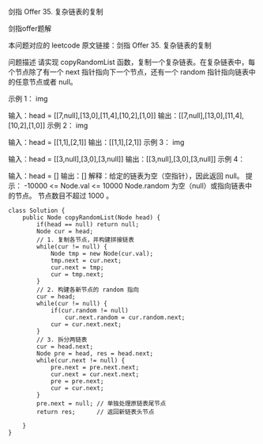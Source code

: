 剑指 Offer 35. 复杂链表的复制

剑指offer题解

本问题对应的 leetcode 原文链接：剑指 Offer 35. 复杂链表的复制

问题描述
请实现 copyRandomList 函数，复制一个复杂链表。在复杂链表中，每个节点除了有一个 next 指针指向下一个节点，还有一个 random 指针指向链表中的任意节点或者 null。

示例 1：
img

输入：head = [[7,null],[13,0],[11,4],[10,2],[1,0]]
输出：[[7,null],[13,0],[11,4],[10,2],[1,0]]
示例 2：
img

输入：head = [[1,1],[2,1]]
输出：[[1,1],[2,1]]
示例 3：
img

输入：head = [[3,null],[3,0],[3,null]]
输出：[[3,null],[3,0],[3,null]]
示例 4：

输入：head = []
输出：[]
解释：给定的链表为空（空指针），因此返回 null。
提示：
-10000 <= Node.val <= 10000
Node.random 为空（null）或指向链表中的节点。
节点数目不超过 1000 。

```
class Solution {
    public Node copyRandomList(Node head) {
        if(head == null) return null;
        Node cur = head;
        // 1. 复制各节点，并构建拼接链表
        while(cur != null) {
            Node tmp = new Node(cur.val);
            tmp.next = cur.next;
            cur.next = tmp;
            cur = tmp.next;
        }
        // 2. 构建各新节点的 random 指向
        cur = head;
        while(cur != null) {
            if(cur.random != null)
                cur.next.random = cur.random.next;
            cur = cur.next.next;
        }
        // 3. 拆分两链表
        cur = head.next;
        Node pre = head, res = head.next;
        while(cur.next != null) {
            pre.next = pre.next.next;
            cur.next = cur.next.next;
            pre = pre.next;
            cur = cur.next;
        }
        pre.next = null; // 单独处理原链表尾节点
        return res;      // 返回新链表头节点
        
    }
}
```